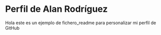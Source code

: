 # Perfil de Alan Rodríguez 

Hola este es un ejemplo de fichero_readme para personalizar mi perfil de GitHub
